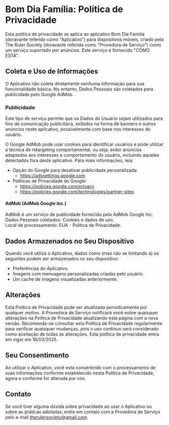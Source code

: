# Bom Dia Família: Política de Privacidade

Esta política de privacidade se aplica ao aplicativo Bom Dia Familia (doravante referido como "Aplicativo") para dispositivos móveis, criado pela The Ruler Society (doravante referida como "Provedora de Serviço") como um serviço suportado por anúncios. Este serviço é fornecido "COMO ESTÁ".

## Coleta e Uso de Informações

O Aplicativo não coleta diretamente nenhuma informação para sua funcionalidade básica. No entanto, Dados Pessoais são coletados para publicidade pelo Google AdMob.

### Publicidade

Este tipo de serviço permite que os Dados do Usuário sejam utilizados para fins de comunicação publicitária, exibidos na forma de banners e outros anúncios neste aplicativo, possivelmente com base nos interesses do usuário.

O Google AdMob pode usar cookies para identificar usuários e pode utilizar a técnica de retargeting comportamental, ou seja, exibir anúncios adaptados aos interesses e comportamento do usuário, incluindo aqueles detectados fora deste aplicativo. Para mais informações, leia:

- Opção do Google para desativar publicidade personalizada:
    - https://adssettings.google.com
- Políticas de Privacidade do Google:
    - https://policies.google.com/privacy
    - https://policies.google.com/technologies/partner-sites

#### AdMob (AdMob Google Inc.)

AdMob é um serviço de publicidade fornecido pela AdMob Google Inc.  
Dados Pessoais coletados: Cookies e dados de uso.  
Local de processamento: EUA - Política de Privacidade.

## Dados Armazenados no Seu Dispositivo

Quando você utiliza o Aplicativo, dados como (mas não se limitando a) os seguintes podem ser armazenados no seu dispositivo:

- Preferências do Aplicativo.
- Imagens com mensagens personalizadas criadas pelo usuário.
- Um cache de imagens visualizadas anteriormente.

## Alterações

Esta Política de Privacidade pode ser atualizada periodicamente por qualquer motivo. A Provedora de Serviço notificará você sobre quaisquer alterações na Política de Privacidade atualizando esta página com a nova versão. Recomenda-se consultar esta Política de Privacidade regularmente para verificar quaisquer mudanças, pois o uso contínuo será considerado como aceitação de todas as alterações. Esta política de privacidade entra em vigor em 16/03/2025.

## Seu Consentimento

Ao utilizar o Aplicativo, você está consentindo com o processamento de suas informações conforme estabelecido nesta Política de Privacidade, agora e conforme for alterada por nós.

## Contato
Se você tiver alguma dúvida sobre privacidade ao usar o Aplicativo ou sobre as práticas adotadas, entre em contato com a Provedora de Serviço pelo e-mail therulersociety@gmail.com.

